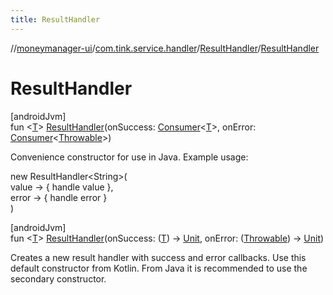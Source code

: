 ```yaml
---
title: ResultHandler
---
```

//[moneymanager-ui](../../../index.html)/[com.tink.service.handler](../index.html)/[ResultHandler](index.html)/[ResultHandler](-result-handler.html)



# ResultHandler



[androidJvm]\
fun &lt;[T](index.html)&gt; [ResultHandler](-result-handler.html)(onSuccess: [Consumer](https://developer.android.com/reference/kotlin/androidx/core/util/Consumer.html)&lt;[T](index.html)&gt;, onError: [Consumer](https://developer.android.com/reference/kotlin/androidx/core/util/Consumer.html)&lt;[Throwable](https://kotlinlang.org/api/latest/jvm/stdlib/kotlin/-throwable/index.html)&gt;)



Convenience constructor for use in Java. Example usage:

new ResultHandler&lt;String&gt;(\
    value -&gt; { handle value },\
    error -&gt; { handle error }\
)



[androidJvm]\
fun &lt;[T](index.html)&gt; [ResultHandler](-result-handler.html)(onSuccess: ([T](index.html)) -&gt; [Unit](https://kotlinlang.org/api/latest/jvm/stdlib/kotlin/-unit/index.html), onError: ([Throwable](https://kotlinlang.org/api/latest/jvm/stdlib/kotlin/-throwable/index.html)) -&gt; [Unit](https://kotlinlang.org/api/latest/jvm/stdlib/kotlin/-unit/index.html))



Creates a new result handler with success and error callbacks. Use this default constructor from Kotlin. From Java it is recommended to use the secondary constructor.




